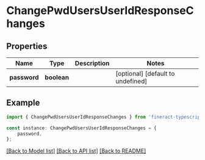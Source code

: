 # ChangePwdUsersUserIdResponseChanges


## Properties

Name | Type | Description | Notes
------------ | ------------- | ------------- | -------------
**password** | **boolean** |  | [optional] [default to undefined]

## Example

```typescript
import { ChangePwdUsersUserIdResponseChanges } from 'fineract-typescript-client';

const instance: ChangePwdUsersUserIdResponseChanges = {
    password,
};
```

[[Back to Model list]](../README.md#documentation-for-models) [[Back to API list]](../README.md#documentation-for-api-endpoints) [[Back to README]](../README.md)
